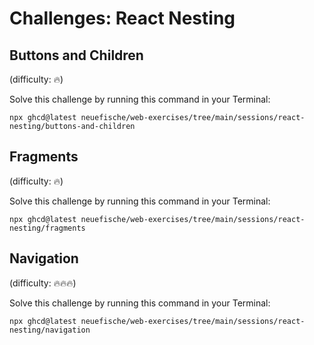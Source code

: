 # Challenges: React Nesting

## Buttons and Children

(difficulty: 🔥)

Solve this challenge by running this command in your Terminal:

```
npx ghcd@latest neuefische/web-exercises/tree/main/sessions/react-nesting/buttons-and-children
```

## Fragments

(difficulty: 🔥)

Solve this challenge by running this command in your Terminal:

```
npx ghcd@latest neuefische/web-exercises/tree/main/sessions/react-nesting/fragments
```

## Navigation

(difficulty: 🔥🔥🔥)

Solve this challenge by running this command in your Terminal:

```
npx ghcd@latest neuefische/web-exercises/tree/main/sessions/react-nesting/navigation
```
